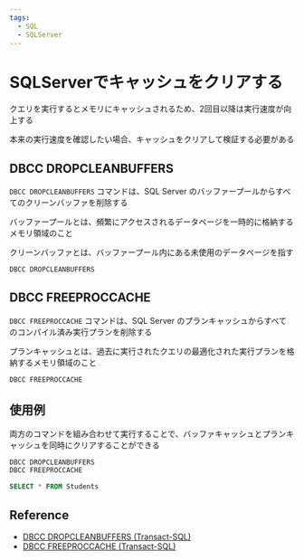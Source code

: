 ```yaml
---
tags:
  - SQL
  - SQLServer
---
```


# SQLServerでキャッシュをクリアする

クエリを実行するとメモリにキャッシュされるため、2回目以降は実行速度が向上する

本来の実行速度を確認したい場合、キャッシュをクリアして検証する必要がある

## DBCC DROPCLEANBUFFERS

`DBCC DROPCLEANBUFFERS` コマンドは、SQL Server のバッファープールからすべてのクリーンバッファを削除する

バッファープールとは、頻繁にアクセスされるデータページを一時的に格納するメモリ領域のこと

クリーンバッファとは、バッファープール内にある未使用のデータページを指す

```sql
DBCC DROPCLEANBUFFERS
```

## DBCC FREEPROCCACHE

`DBCC FREEPROCCACHE` コマンドは、SQL Server のプランキャッシュからすべてのコンパイル済み実行プランを削除する

プランキャッシュとは、過去に実行されたクエリの最適化された実行プランを格納するメモリ領域のこと

```sql
DBCC FREEPROCCACHE
```

## 使用例

両方のコマンドを組み合わせて実行することで、バッファキャッシュとプランキャッシュを同時にクリアすることができる

```sql
DBCC DROPCLEANBUFFERS
DBCC FREEPROCCACHE

SELECT * FROM Students
```

## Reference
- [DBCC DROPCLEANBUFFERS (Transact-SQL)](https://learn.microsoft.com/ja-jp/sql/t-sql/database-console-commands/dbcc-dropcleanbuffers-transact-sql?view=sql-server-ver16)
- [DBCC FREEPROCCACHE (Transact-SQL)](https://learn.microsoft.com/ja-jp/sql/t-sql/database-console-commands/dbcc-freeproccache-transact-sql?view=sql-server-ver16)